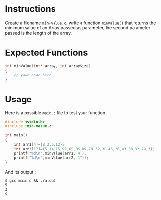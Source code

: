 # Instructions

Create a filename `min-value.c`, write a function `minValue()` that returns the minimum value of an Array passed as parameter, the second parameter passed is the length of the array.

# Expected Functions

```C
int minValue(int* array, int arraySize)
{
    // your code here
}
```

# Usage

Here is a possible `main.c` file to test your function :

```C
#include <stdio.h>
#include "min-value.c"

int main()
{
    int arr1[4]={8,3,5,12};
    int arr2[17]={5,14,15,92,65,35,89,79,32,38,46,26,43,38,32,79,3};
    printf("%d\n",minValue(arr1, 4));
    printf("%d\n",minValue(arr2, 17));
}
```

And its output :

```
$ gcc main.c && ./a.out
5
3
$
```
